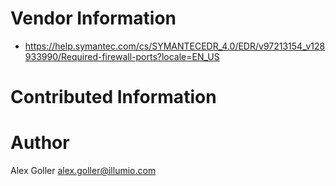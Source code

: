 # Vendor Information

*   https://help.symantec.com/cs/SYMANTECEDR_4.0/EDR/v97213154_v128933990/Required-firewall-ports?locale=EN_US
   
# Contributed Information

# Author

Alex Goller <alex.goller@illumio.com>
